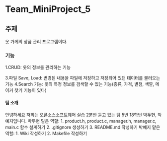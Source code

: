 # Team_MiniProject_5
## 주제
  옷 가게의 상품 관리 프로그램이다.
### 기능
  1.CRUD: 옷의 정보를 관리하는 기능
 
  3.파일 Save, Load: 변경된 내용을 파일에 저장하고 저장되어 있던 데이터를 불러오는 기능
  4.Search 기능: 옷의 특정 정보를 검색할 수 있는 기능(종류, 가격, 별점, 색깔, 메이커 찾기 기능이 있다)
#### 팀 소개
  안녕하세요 저희는 오픈소스소프트웨어 실습 2분반 듣고 있는 팀 5번 18학번 박두현, 박예지입니다.
  박두현 
    맡은 역할: 
      1. product.h, product.c, manager.h, manager.c, main.c 함수 설계하기 
      2. .gitignore 생성하기
      3. README.md 작성하기
  박예지 
    맡은 역할:
      1. Wiki 작성하기
      2. Makefile 작성하기
